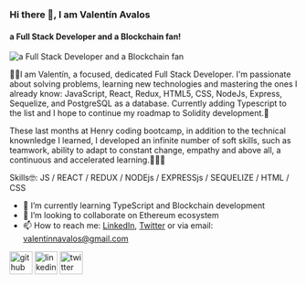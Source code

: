 ### Hi there 👋, I am Valentín Avalos
#### a Full Stack Developer and a Blockchain fan!
![a Full Stack Developer and a Blockchain fan](https://i.ibb.co/JBjMgqt/Whats-App-Image-2022-05-24-at-3-40-25-PM.jpg)

🙋‍♂️I am Valentín, a focused, dedicated Full Stack Developer. I'm passionate about solving problems, learning new technologies and mastering the ones I already know: JavaScript, React, Redux, HTML5, CSS, NodeJs, Express, Sequelize, and PostgreSQL as a database. Currently adding Typescript to the list and I hope to continue my roadmap to Solidity development.🚀

These last months at Henry coding bootcamp, in addition to the technical knownledge I learned, I developed an infinite number of soft skills, such as teamwork, ability to adapt to constant change, empathy and above all, a continuous and accelerated learning.👨‍💻💪

Skills🤓: JS / REACT / REDUX / NODEjs / EXPRESSjs / SEQUELIZE / HTML / CSS

- 🌱 I’m currently learning TypeScript and Blockchain development 
- 👯 I’m looking to collaborate on Ethereum ecosystem 
- 📫 How to reach me: [LinkedIn](https://www.linkedin.com/in/valentinnavalos/), [Twitter](https://twitter.com/buustedbylearnn) or via email: valentinnavalos@gmail.com 


[<img src='https://cdn.jsdelivr.net/npm/simple-icons@3.0.1/icons/github.svg' alt='github' height='40'>](https://github.com/https://github.com/valentinnavalos)  [<img src='https://cdn.jsdelivr.net/npm/simple-icons@3.0.1/icons/linkedin.svg' alt='linkedin' height='40'>](https://www.linkedin.com/in/https://www.linkedin.com/in/valentinnavalos//)  [<img src='https://cdn.jsdelivr.net/npm/simple-icons@3.0.1/icons/twitter.svg' alt='twitter' height='40'>](https://twitter.com/https://twitter.com/valennavalos)  

